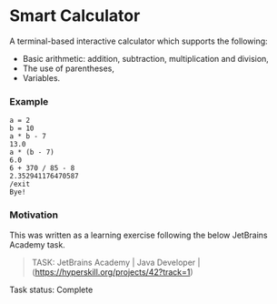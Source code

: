 # Smart Calculator

A terminal-based interactive calculator which supports the following:
- Basic arithmetic: addition, subtraction, multiplication and division,
- The use of parentheses,
- Variables.

### Example
```
a = 2
b = 10
a * b - 7
13.0
a * (b - 7)
6.0
6 + 370 / 85 - 8
2.352941176470587
/exit
Bye! 
```

### Motivation
This was written as a learning exercise following the below JetBrains Academy task.

> TASK: JetBrains Academy | Java Developer | (https://hyperskill.org/projects/42?track=1)

Task status: Complete

